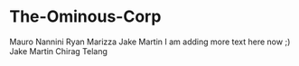 # The-Ominous-Corp

Mauro Nannini
Ryan Marizza
Jake Martin I am adding more text here now ;)
Jake Martin
Chirag Telang

